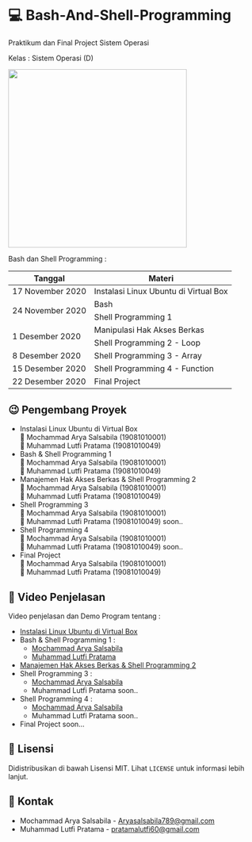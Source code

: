 # :computer: Bash-And-Shell-Programming

Praktikum dan Final Project Sistem Operasi 

Kelas : Sistem Operasi (D)

<img width="360px" src="https://upload.wikimedia.org/wikipedia/commons/thumb/8/82/Gnu-bash-logo.svg/1200px-Gnu-bash-logo.svg.png" />

Bash dan Shell Programming :

<table>
  <thead>
    <tr>
      <th> Tanggal </th>
      <th> Materi </th>
    <tr>
  </thead>
  <tbody>
    <tr>
      <td>17 November 2020</td>
      <td>Instalasi Linux Ubuntu di Virtual Box</td>
    </tr>
    <tr>
      <td rowspan=2>24 November 2020</td>
      <td>Bash</td>
    </tr>
    <tr>
      <td>Shell Programming 1</td>
    </tr>
    <tr>
      <td rowspan=2>1 Desember 2020</td>
      <td>Manipulasi Hak Akses Berkas</td>
    </tr>
    <tr>
      <td>Shell Programming 2 - Loop</td>
    </tr>
    <tr>
      <td>8 Desember 2020</td>
      <td>Shell Programming 3 - Array</td>
    </tr>
    <tr>
      <td>15 Desember 2020</td>
      <td>Shell Programming 4 - Function</td>
    </tr>
    <tr>
      <td>22 Desember 2020</td>
      <td>Final Project</td>
    </tr>
  <tbody>
</table>
    

## :wink: Pengembang Proyek

- Instalasi Linux Ubuntu di Virtual Box <br>
  :boy: Mochammad Arya Salsabila (19081010001) <br>
  :boy: Muhammad Lutfi Pratama (19081010049)
- Bash & Shell Programming 1 <br>
  :boy: Mochammad Arya Salsabila (19081010001) <br>
  :boy: Muhammad Lutfi Pratama (19081010049)
- Manajemen Hak Akses Berkas & Shell Programming 2 <br>
  :boy: Mochammad Arya Salsabila (19081010001) <br>
  :boy: Muhammad Lutfi Pratama (19081010049)
- Shell Programming 3 <br>
  :boy: Mochammad Arya Salsabila (19081010001) <br>
  :boy: Muhammad Lutfi Pratama (19081010049) soon..
- Shell Programming 4 <br>
  :boy: Mochammad Arya Salsabila (19081010001) <br>
  :boy: Muhammad Lutfi Pratama (19081010049) soon..
- Final Project <br>
  :boy: Mochammad Arya Salsabila (19081010001) <br>
  :boy: Muhammad Lutfi Pratama (19081010049)


## :movie_camera: Video Penjelasan 

Video penjelasan dan Demo Program tentang :
- [Instalasi Linux Ubuntu di Virtual Box](https://youtu.be/NHL4RHHab0Q)
- Bash & Shell Programming 1 : 
    - [Mochammad Arya Salsabila](https://youtu.be/kepM0lFHw_o)
    - [Muhammad Lutfi Pratama](https://www.youtube.com/watch?v=GGjVAYhSqPU)
- [Manajemen Hak Akses Berkas & Shell Programming 2](https://youtu.be/rTqdfdosW4M)
- Shell Programming 3 :
  - [Mochammad Arya Salsabila](https://youtu.be/_empePVBHFo)
  - Muhammad Lutfi Pratama soon..
- Shell Programming 4 :
  - [Mochammad Arya Salsabila](https://youtu.be/tIyi_wLExX0)
  - Muhammad Lutfi Pratama soon..
- Final Project soon...

## :paperclip: Lisensi 

Didistribusikan di bawah Lisensi MIT. Lihat `LICENSE` untuk informasi lebih lanjut.

## :email: Kontak

- Mochammad Arya Salsabila - Aryasalsabila789@gmail.com
- Muhammad Lutfi Pratama - pratamalutfi60@gmail.com
